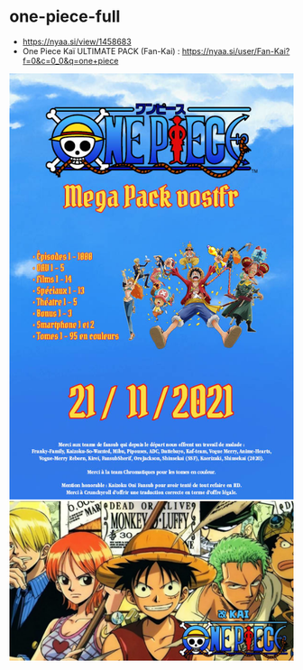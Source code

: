 # one-piece-full

* https://nyaa.si/view/1458683
* One Piece Kaï ULTIMATE PACK (Fan-Kai) : https://nyaa.si/user/Fan-Kai?f=0&c=0_0&q=one+piece

![](2111210138367686717679491.jpg)
![](Episodes.webp)

